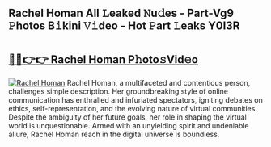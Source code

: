 ## Rachel Homan All 𝙻eaked 𝙽u𝚍es - Part-Vg9 𝙿hotos B𝚒kini 𝚅𝚒deo - Hot 𝙿art 𝙻eaks Y0l3R

# <h2><a href="http://ld5m8sm.urlbe.top/?page=Rachel+Homan">🔗🔗👉👉 Rachel Homan P𝚑oto𝚜Vid𝚎o</a></h2>

[![Rachel Homan](https://i.imgur.com/eBuTRDB.gif)](http://ld5m8sm.urlbe.top/?page=Rachel+Homan)
Rachel Homan, a multifaceted and contentious person, challenges simple description. Her groundbreaking style of online communication has enthralled and infuriated spectators, igniting debates on ethics, self-representation, and the evolving nature of virtual communities. Despite the ambiguity of her future goals, her role in shaping the virtual world is unquestionable. Armed with an unyielding spirit and undeniable allure, Rachel Homan reach in the digital universe is boundless.
